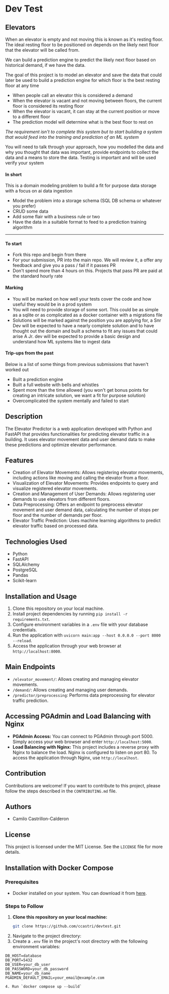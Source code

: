 # Dev Test

## Elevators
When an elevator is empty and not moving this is known as it's resting floor. 
The ideal resting floor to be positioned on depends on the likely next floor that the elevator will be called from.

We can build a prediction engine to predict the likely next floor based on historical demand, if we have the data.

The goal of this project is to model an elevator and save the data that could later be used to build a prediction engine for which floor is the best resting floor at any time
- When people call an elevator this is considered a demand
- When the elevator is vacant and not moving between floors, the current floor is considered its resting floor
- When the elevator is vacant, it can stay at the current position or move to a different floor
- The prediction model will determine what is the best floor to rest on


_The requirement isn't to complete this system but to start building a system that would feed into the training and prediction
of an ML system_

You will need to talk through your approach, how you modelled the data and why you thought that data was important, provide endpoints to collect the data and 
a means to store the data. Testing is important and will be used verify your system


#### In short
This is a domain modeling problem to build a fit for purpose data storage with a focus on ai data ingestion
- Model the problem into a storage schema (SQL DB schema or whatever you prefer)
- CRUD some data
- Add some flair with a business rule or two
- Have the data in a suitable format to feed to a prediction training algorithm

---

#### To start
- Fork this repo and begin from there
- For your submission, PR into the main repo. We will review it, a offer any feedback and give you a pass / fail if it passes PR
- Don't spend more than 4 hours on this. Projects that pass PR are paid at the standard hourly rate

#### Marking
- You will be marked on how well your tests cover the code and how useful they would be in a prod system
- You will need to provide storage of some sort. This could be as simple as a sqlite or as complicated as a docker container with a migrations file
- Solutions will be marked against the position you are applying for, a Snr Dev will be expected to have a nearly complete solution and to have thought out the domain and built a schema to fit any issues that could arise 
A Jr. dev will be expected to provide a basic design and understand how ML systems like to ingest data


#### Trip-ups from the past
Below is a list of some things from previous submissions that haven't worked out
- Built a prediction engine
- Built a full website with bells and whistles
- Spent more than the time allowed (you won't get bonus points for creating an intricate solution, we want a fit for purpose solution)
- Overcomplicated the system mentally and failed to start







## Description
The Elevator Predictor is a web application developed with Python and FastAPI that provides functionalities for predicting elevator traffic in a building. It uses elevator movement data and user demand data to make these predictions and optimize elevator performance.

## Features
- Creation of Elevator Movements: Allows registering elevator movements, including actions like moving and calling the elevator from a floor.
- Visualization of Elevator Movements: Provides endpoints to query and visualize registered elevator movements.
- Creation and Management of User Demands: Allows registering user demands to use elevators from different floors.
- Data Preprocessing: Offers an endpoint to preprocess elevator movement and user demand data, calculating the number of stops per floor and the number of demands per floor.
- Elevator Traffic Prediction: Uses machine learning algorithms to predict elevator traffic based on processed data.

## Technologies Used
- Python
- FastAPI
- SQLAlchemy
- PostgreSQL
- Pandas
- Scikit-learn

## Installation and Usage
1. Clone this repository on your local machine.
2. Install project dependencies by running `pip install -r requirements.txt`.
3. Configure environment variables in a `.env` file with your database credentials.
4. Run the application with `uvicorn main:app --host 0.0.0.0 --port 8000 --reload`.
5. Access the application through your web browser at `http://localhost:8000`.

## Main Endpoints
- `/elevator_movement/`: Allows creating and managing elevator movements.
- `/demand/`: Allows creating and managing user demands.
- `/predictor/preprocessing`: Performs data preprocessing for elevator traffic prediction.

## Accessing PGAdmin and Load Balancing with Nginx
- **PGAdmin Access:** You can connect to PGAdmin through port 5000. Simply access your web browser and enter `http://localhost:5000`.
- **Load Balancing with Nginx:** This project includes a reverse proxy with Nginx to balance the load. Nginx is configured to listen on port 80. To access the application through Nginx, use `http://localhost`.
## Contribution
Contributions are welcome! If you want to contribute to this project, please follow the steps described in the `CONTRIBUTING.md` file.

## Authors
- Camilo Castrillon-Calderon

## License
This project is licensed under the MIT License. See the `LICENSE` file for more details.

## Installation with Docker Compose
### Prerequisites
- Docker installed on your system. You can download it from [here](https://www.docker.com/get-started).

### Steps to Follow
1. **Clone this repository on your local machine:**
   ```bash
   git clone https://github.com/ccastri/devtest.git
2. Navigate to the project directory:
3. Create a `.env` file in the project's root directory with the following environment variables:
```plaintext
DB_HOST=database
DB_PORT=5432
DB_USER=your_db_user
DB_PASSWORD=your_db_password
DB_NAME=your_db_name
PGADMIN_DEFAULT_EMAIL=your_email@example.com

4. Run `docker compose up --build`